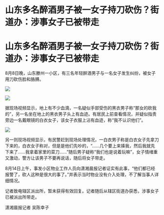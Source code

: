 # 山东多名醉酒男子被一女子持刀砍伤？街道办：涉事女子已被带走

# 山东多名醉酒男子被一女子持刀砍伤？街道办：涉事女子已被带走

8月8日晚，山东滕州一小区，有三名年轻醉酒男子与一名女子发生纠纷，被女子用刀砍伤脸和胳膊。

![](https://inews.gtimg.com/om_bt/OJKDMv2t1-8nKZWkFNdJyo2qjAt_ZTnSYPcM37UU1GuHUAA/1000)

![](https://inews.gtimg.com/om_bt/OJ3BR88v-IPZJVs_9zVuDaNTcVSwgYDObLN6Hv6AjUvKgAA/1000)

据现场视频显示，地上有不少血滴，一名疑似手部受伤的黑衣男子称“那女的砍我的”，另一名坐在地上的黑衣男子头上有血迹。有居民上前查看情况，并疑似指责旁边一名戴眼镜的白衣女子，该女子衣服上沾有血迹，称“我不认识他们”。

![](https://inews.gtimg.com/om_bt/OuRTeKw8bmpR5P5sv3qaWaz9zVjBrEc2PuXOlR6WA87LQAA/1000)

另一则现场视频显示，有民警赶到现场处理情况，一白衣男子称是白衣女子先拿刀下来的，白衣女子称对，但是是他们先吵的，“……几个要上来揍我，然后我就先下来了……我拿着家里的菜刀……”随后男子疑称“我们也是说着玩嘛”，女子情绪重又激动，警方让该男子不要再说话，随后将女子带走。

8月14日上午，事发小区物业工作人员向潇湘晨报记者证实有此事，“他们都已经报警了，砍人这种是很大的事了。”并表示当时物业没有介入处理，不了解当事人详细情况。

记者致电辖区派出所，暂未获得有效回复。记者随后从辖区街道办获悉，涉事女子已被派出所带走。

潇湘晨报记者 吴陈幸子

